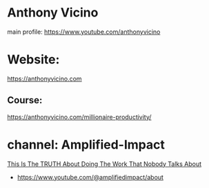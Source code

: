 # Anthony Vicino
main profile: https://www.youtube.com/anthonyvicino

# Website:
https://anthonyvicino.com

## Course:
https://anthonyvicino.com/millionaire-productivity/

# channel: Amplified-Impact
[This Is The TRUTH About Doing The Work That Nobody Talks About](https://youtu.be/1w2f9cOzzz0)
- https://www.youtube.com/@amplifiedimpact/about
